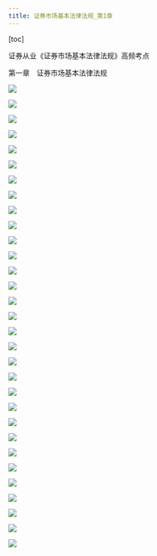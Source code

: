 ```yaml
---
title: 证券市场基本法律法规_第1章
---
```


[toc]

证券从业《证券市场基本法律法规》高频考点

第一章　证券市场基本法律法规

![](https://raw.githubusercontent.com/OliverRen/olili_blog_img/master/证券市场基本法律法规_第1章/2020913/1600000793476.png)

![](https://raw.githubusercontent.com/OliverRen/olili_blog_img/master/证券市场基本法律法规_第1章/2020913/1600000835077.png)

![](https://raw.githubusercontent.com/OliverRen/olili_blog_img/master/证券市场基本法律法规_第1章/2020913/1600000844168.png)

![](https://raw.githubusercontent.com/OliverRen/olili_blog_img/master/证券市场基本法律法规_第1章/2020913/1600000853513.png)

![](https://raw.githubusercontent.com/OliverRen/olili_blog_img/master/证券市场基本法律法规_第1章/2020913/1600000857771.png)

![](https://raw.githubusercontent.com/OliverRen/olili_blog_img/master/证券市场基本法律法规_第1章/2020913/1600000861898.png)

![](https://raw.githubusercontent.com/OliverRen/olili_blog_img/master/证券市场基本法律法规_第1章/2020913/1600000865573.png)

![](https://raw.githubusercontent.com/OliverRen/olili_blog_img/master/证券市场基本法律法规_第1章/2020913/1600000870179.png)

![](https://raw.githubusercontent.com/OliverRen/olili_blog_img/master/证券市场基本法律法规_第1章/2020913/1600000874427.png)

![](https://raw.githubusercontent.com/OliverRen/olili_blog_img/master/证券市场基本法律法规_第1章/2020913/1600000879242.png)

![](https://raw.githubusercontent.com/OliverRen/olili_blog_img/master/证券市场基本法律法规_第1章/2020913/1600000883850.png)

![](https://raw.githubusercontent.com/OliverRen/olili_blog_img/master/证券市场基本法律法规_第1章/2020913/1600000887970.png)

![](https://raw.githubusercontent.com/OliverRen/olili_blog_img/master/证券市场基本法律法规_第1章/2020913/1600000892214.png)

![](https://raw.githubusercontent.com/OliverRen/olili_blog_img/master/证券市场基本法律法规_第1章/2020913/1600000897311.png)

![](https://raw.githubusercontent.com/OliverRen/olili_blog_img/master/证券市场基本法律法规_第1章/2020913/1600000902245.png)

![](https://raw.githubusercontent.com/OliverRen/olili_blog_img/master/证券市场基本法律法规_第1章/2020913/1600000906980.png)

![](https://raw.githubusercontent.com/OliverRen/olili_blog_img/master/证券市场基本法律法规_第1章/2020913/1600000911590.png)

![](https://raw.githubusercontent.com/OliverRen/olili_blog_img/master/证券市场基本法律法规_第1章/2020913/1600000915677.png)

![](https://raw.githubusercontent.com/OliverRen/olili_blog_img/master/证券市场基本法律法规_第1章/2020913/1600000920278.png)

![](https://raw.githubusercontent.com/OliverRen/olili_blog_img/master/证券市场基本法律法规_第1章/2020913/1600000924352.png)

![](https://raw.githubusercontent.com/OliverRen/olili_blog_img/master/证券市场基本法律法规_第1章/2020913/1600000928693.png)

![](https://raw.githubusercontent.com/OliverRen/olili_blog_img/master/证券市场基本法律法规_第1章/2020913/1600000932658.png)

![](https://raw.githubusercontent.com/OliverRen/olili_blog_img/master/证券市场基本法律法规_第1章/2020913/1600000937117.png)

![](https://raw.githubusercontent.com/OliverRen/olili_blog_img/master/证券市场基本法律法规_第1章/2020913/1600000941371.png)

![](https://raw.githubusercontent.com/OliverRen/olili_blog_img/master/证券市场基本法律法规_第1章/2020913/1600000946207.png)

![](https://raw.githubusercontent.com/OliverRen/olili_blog_img/master/证券市场基本法律法规_第1章/2020913/1600000951858.png)

![](https://raw.githubusercontent.com/OliverRen/olili_blog_img/master/证券市场基本法律法规_第1章/2020913/1600000958226.png)

![](https://raw.githubusercontent.com/OliverRen/olili_blog_img/master/证券市场基本法律法规_第1章/2020913/1600000966938.png)

![](https://raw.githubusercontent.com/OliverRen/olili_blog_img/master/证券市场基本法律法规_第1章/2020913/1600000981449.png)

![](https://raw.githubusercontent.com/OliverRen/olili_blog_img/master/证券市场基本法律法规_第1章/2020913/1600000983777.png)

![](https://raw.githubusercontent.com/OliverRen/olili_blog_img/master/证券市场基本法律法规_第1章/2020913/1600000986180.png)








































































































